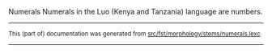 Numerals
Numerals in the Luo (Kenya and Tanzania) language are numbers.

* * *

<small>This (part of) documentation was generated from [src/fst/morphology/stems/numerals.lexc](https://github.com/giellalt/lang-luo/blob/main/src/fst/morphology/stems/numerals.lexc)</small>

---

